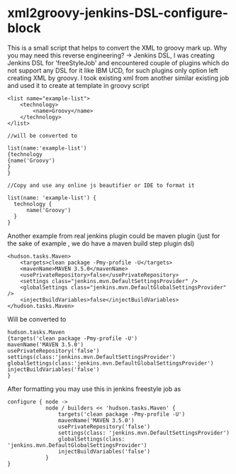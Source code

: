 # xml2groovy-jenkins-DSL-configure-block
This is a small script that helps to convert the XML to groovy mark up. Why you may need this reverse engineering? -> Jenkins DSL, I was creating Jenkins DSL for 'freeStyleJob' and encountered couple of plugins which do not support any DSL for it like IBM UCD, for such plugins only option left creating XML by groovy. I took existing xml from another similar existing job and used it to create at template in groovy script

    <list name="example-list">
        <technology>
            <name>Groovy</name>
        </technology>
    </list>
    
    //will be converted to 
    
    list(name:'example-list')
    {technology
    {name('Groovy')
    }
    }
    
    //Copy and use any online js beautifier or IDE to format it 
    
    list(name: 'example-list') {
      technology {
          name('Groovy')
      }
    }

Another example from real jenkins plugin could be maven plugin (just for the sake of example , we do have a maven build step plugin dsl)


	<hudson.tasks.Maven>
	    <targets>clean package -Pmy-profile -U</targets>
	    <mavenName>MAVEN 3.5.0</mavenName>
	    <usePrivateRepository>false</usePrivateRepository>
	    <settings class="jenkins.mvn.DefaultSettingsProvider" />
	    <globalSettings class="jenkins.mvn.DefaultGlobalSettingsProvider" />
	    <injectBuildVariables>false</injectBuildVariables>
	</hudson.tasks.Maven>

Will be converted to 

    hudson.tasks.Maven
    {targets('clean package -Pmy-profile -U')
    mavenName('MAVEN 3.5.0')
    usePrivateRepository('false')
    settings(class:'jenkins.mvn.DefaultSettingsProvider')
    globalSettings(class:'jenkins.mvn.DefaultGlobalSettingsProvider')
    injectBuildVariables('false')
    }

After formatting you may use this in jenkins freestyle job as 

    configure { node ->
		    	node / builders << 'hudson.tasks.Maven' {
				    targets('clean package -Pmy-profile -U')
				    mavenName('MAVEN 3.5.0')
				    usePrivateRepository('false')
				    settings(class: 'jenkins.mvn.DefaultSettingsProvider')
				    globalSettings(class: 'jenkins.mvn.DefaultGlobalSettingsProvider')
				    injectBuildVariables('false')
				}
    }




